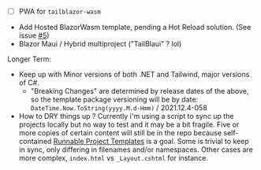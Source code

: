 
- [ ] PWA for `tailblazor-wasm`
- Add Hosted BlazorWasm template, pending a Hot Reload solution. (See issue [#5](https://github.com/McNerdius/TailBlazor-Templates/issues/5))
- Blazor Maui / Hybrid multiproject ("TailBlaui" ? lol)

Longer Term:

- Keep up with Minor versions of both .NET and Tailwind, major versions of C#.
  - "Breaking Changes" are determined by release dates of the above, so the template package versioning will be by date: `DateTime.Now.ToString(yyyy.M.d-Hmm)` / 2021.12.4-058
- How to DRY things up ? Currently i'm using a script to sync up the projects locally but no way to test and it may be a bit fragile. Five or more copies of certain content will still be in the repo because self-contained [Runnable Project Templates](https://github.com/dotnet/templating/wiki/Runnable-Project-Templates) is a goal. Some is trivial to keep in sync, only differing in filenames and/or namespaces. Other cases are more complex, `index.html` vs `_Layout.cshtml` for instance.
